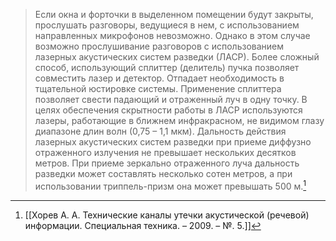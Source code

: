 >Если окна и форточки в выделенном помещении будут закрыты, прослушать разговоры, ведущиеся в нем, с использованием направленных микрофонов невозможно. Однако в этом случае возможно прослушивание разговоров с использованием лазерных акустических систем разведки (ЛАСР).
>Более сложный способ, использующий сплиттер (делитель) пучка позволяет совместить лазер и детектор. Отпадает необходимость в тщательной юстировке системы. Применение сплиттера позволяет свести падающий и отраженный луч в одну точку.
>В целях обеспечения скрытности работы в ЛАСР используются лазеры, работающие в ближнем инфракрасном, не видимом глазу диапазоне длин волн (0,75 – 1,1 мкм).
>Дальность действия лазерных акустических систем разведки при приеме диффузно отраженного излучения не превышает нескольких десятков метров. При приеме зеркально отраженного луча дальность разведки может составлять несколько сотен метров, а при использовании триппель-призм она может превышать 500 м.[^1] 

[^1]:[[Хорев А. А. Технические каналы утечки акустической (речевой) информации. Специальная техника. – 2009. – №. 5.]] 
